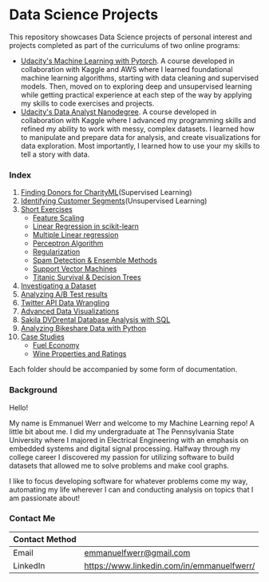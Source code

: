# Data Science Projects

This repository showcases Data Science projects of personal interest and projects completed as part of the curriculums of two online programs:
- [Udacity's Machine Learning with Pytorch](https://www.udacity.com/course/intro-to-machine-learning-nanodegree--nd229). A course developed in collaboration with Kaggle and AWS where I learned foundational machine learning algorithms, starting with data cleaning and supervised models. Then, moved on to exploring deep and unsupervised learning while getting practical experience at each step of the way by applying my skills to code exercises and projects.
- [Udacity's Data Analyst Nanodegree](https://www.udacity.com/course/data-analyst-nanodegree--nd002). A course developed in collaboration with Kaggle where I advanced my programming skills and refined my ability to work with messy, complex datasets. I learned how to manipulate and prepare data for analysis, and create visualizations for data exploration. Most importantly, I learned how to use your my skills to tell a story with data.

### Index
1. [Finding Donors for CharityML](https://github.com/emmanuelfwerr/MachineLearning/tree/master/FindingDonorsProject)(Supervised Learning)
2. [Identifying Customer Segments](https://github.com/emmanuelfwerr/MachineLearning/tree/master/IdentifyCustomerSegmentsProject)(Unsupervised Learning)
3. [Short Exercises](https://github.com/emmanuelfwerr/MachineLearning/tree/master/ShortExercises)
   - [Feature Scaling](https://github.com/emmanuelfwerr/MachineLearning/tree/master/ShortExercises/FeatureScaling)
   - [Linear Regression in scikit-learn](https://github.com/emmanuelfwerr/MachineLearning/tree/master/ShortExercises/Linear%20Regression%20in%20scikit-learn)
   - [Multiple Linear regression](https://github.com/emmanuelfwerr/MachineLearning/tree/master/ShortExercises/Multiple%20Linear%20Regression)
   - [Perceptron Algorithm](https://github.com/emmanuelfwerr/MachineLearning/tree/master/ShortExercises/Perceptron%20Algorithm)
   - [Regularization](https://github.com/emmanuelfwerr/MachineLearning/tree/master/ShortExercises/Regularization)
   - [Spam Detection & Ensemble Methods](https://github.com/emmanuelfwerr/MachineLearning/tree/master/ShortExercisesSpamDetection_EnsembleMethods)
   - [Support Vector Machines](https://github.com/emmanuelfwerr/MachineLearning/tree/master/ShortExercises/Support%20Vector%20Machines%20in%20scikitlearn)
   - [Titanic Survival & Decision Trees](https://github.com/emmanuelfwerr/MachineLearning/tree/master/ShortExercises/Titanic%20Survival%20%26%20Decision%20Trees%20in%20sklearn)
4. [Investigating a Dataset](https://github.com/emmanuelfwerr/DataAnalysis/tree/master/Investigating%20Kaggle%20Datasets)
5. [Analyzing A/B Test results](https://github.com/emmanuelfwerr/DataAnalysis/tree/master/Analyzing%20AB%20Test%20Results)
6. [Twitter API Data Wrangling](https://github.com/emmanuelfwerr/DataAnalysis/tree/master/Twitter%20API%20Data%20Wrangling)
7. [Advanced Data Visualizations](https://github.com/emmanuelfwerr/DataAnalysis/tree/master/Advanced%20Data%20Visualizations)
8. [Sakila DVDrental Database Analysis with SQL](https://github.com/emmanuelfwerr/DataAnalysis/tree/master/Sakila%20DVDrental%20Database%20Analysis%20with%20SQL)
9. [Analyzing Bikeshare Data with Python](https://github.com/emmanuelfwerr/DataAnalysis/tree/master/Analyzing%20Bikeshare%20Data%20with%20Python)
0. [Case Studies](https://github.com/emmanuelfwerr/DataAnalysis/tree/master/Case%20Studies)
   - [Fuel Economy](https://github.com/emmanuelfwerr/DataAnalysis/tree/master/Case%20Studies/Fuel%20Economy)
   - [Wine Properties and Ratings](https://github.com/emmanuelfwerr/DataAnalysis/tree/master/Case%20Studies/Wine%20Properties%20and%20Ratings)
   
Each folder should be accompanied by some form of documentation.

### Background
Hello!

My name is Emmanuel Werr and welcome to my Machine Learning repo! A little bit about me. I did my undergraduate at The Pennsylvania State University where I majored in Electrical Engineering with an emphasis on embedded systems and digital signal processing. Halfway through my college career I discovered my passion for utilizing software to build datasets that allowed me to solve problems and make cool graphs. 

I like to focus developing software for whatever problems come my way, automating my life wherever I can and conducting analysis on topics that I am passionate about!

### Contact Me

| Contact Method |  |
| --- | --- |
| Email | emmanuelfwerr@gmail.com |
| LinkedIn | https://www.linkedin.com/in/emmanuelfwerr/ |

